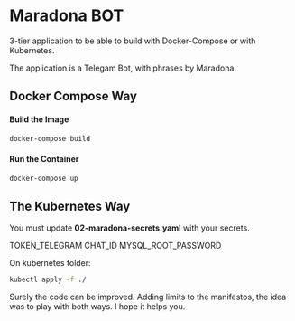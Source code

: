 # Maradona BOT 

3-tier application to be able to build with Docker-Compose or with Kubernetes.

The application is a Telegam Bot, with phrases by Maradona.


## Docker Compose Way

#### Build the Image

```bash
docker-compose build
```

#### Run the Container

```bash
docker-compose up
```

## The Kubernetes Way

You must update **02-maradona-secrets.yaml** with your secrets.

TOKEN_TELEGRAM
CHAT_ID
MYSQL_ROOT_PASSWORD

On kubernetes folder:

```bash
kubectl apply -f ./
```

Surely the code can be improved. Adding limits to the manifestos, the idea was to play with both ways. I hope it helps you.